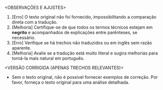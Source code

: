 <OBSERVAÇÕES E AJUSTES>
1. [Erro] O texto original não foi fornecido, impossibilitando a comparação direta com a tradução.
2. [Melhoria] Certifique-se de que todos os termos técnicos estejam em **negrito** e acompanhados de explicações entre parênteses, se necessário.
3. [Erro] Verifique se há trechos não traduzidos ou em inglês sem razão aparente.
4. [Melhoria] Avalie se a tradução está muito literal e sugira melhorias para torná-la mais natural em português.

<VERSÃO CORRIGIDA (APENAS TRECHOS RELEVANTES)>
- Sem o texto original, não é possível fornecer exemplos de correção. Por favor, forneça o texto original para uma análise detalhada.